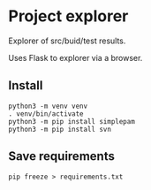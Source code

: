 # Project explorer

Explorer of src/buid/test results.

Uses Flask to explorer via a browser.

## Install

~~~
python3 -m venv venv
. venv/bin/activate
python3 -m pip install simplepam
python3 -m pip install svn
~~~

## Save requirements

~~~
pip freeze > requirements.txt
~~~
